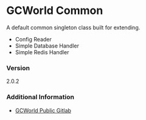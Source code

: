 # GCWorld Common

A default common singleton class built for extending.

  - Config Reader
  - Simple Database Handler
  - Simple Redis Handler

### Version
2.0.2

### Additional Information

* [GCWorld Public Gitlab](https://gitlab.konghack.com/groups/GCWorld)

